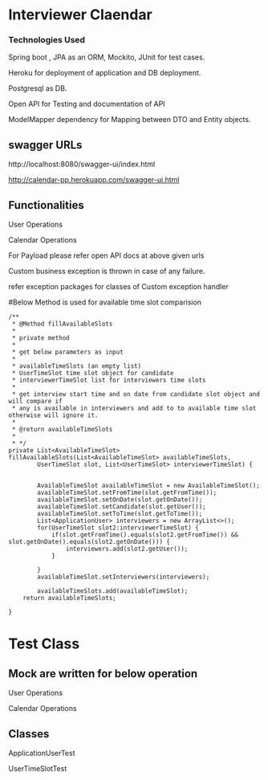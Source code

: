 <h1>Interviewer Claendar</h1>

<h3>Technologies Used</h1>

Spring boot , JPA as an ORM, Mockito, JUnit for test cases.

Heroku for deployment of application and DB deployment.

Postgresql as DB.

Open API for Testing and documentation of API

ModelMapper dependency for Mapping between DTO and Entity objects.

<h2>swagger URLs </h2>

http://localhost:8080/swagger-ui/index.html

http://calendar-pp.herokuapp.com/swagger-ui.html

<h2>Functionalities</h2>

User Operations
	
Calendar Operations
	
For Payload please refer open API docs at above given urls 
		
Custom business exception is thrown in case of any failure.

refer exception packages for classes of Custom exception handler

#Below Method is used for available time slot comparision

	/**
	 * @Method fillAvailableSlots 
	 * 
	 * private method 
	 * 
	 * get below parameters as input
	 * 
	 * availableTimeSlots (an empty list)
	 * UserTimeSlot time slot object for candidate
	 * interviewerTimeSlot list for interviewers time slots
	 * 
	 * get interview start time and on date from candidate slot object and will compare if 
	 * any is available in interviewers and add to to available time slot otherwise will ignore it.
	 * 
	 * @return availableTimeSlots
	 * 
	 * */
	private List<AvailableTimeSlot> fillAvailableSlots(List<AvailableTimeSlot> availableTimeSlots,
			UserTimeSlot slot, List<UserTimeSlot> interviewerTimeSlot) {

		
			AvailableTimeSlot availableTimeSlot = new AvailableTimeSlot();
			availableTimeSlot.setFromTime(slot.getFromTime());
			availableTimeSlot.setOnDate(slot.getOnDate());
			availableTimeSlot.setCandidate(slot.getUser());
			availableTimeSlot.setToTime(slot.getToTime());
			List<ApplicationUser> interviewers = new ArrayList<>();
			for(UserTimeSlot slot2:interviewerTimeSlot) {
				if(slot.getFromTime().equals(slot2.getFromTime()) && slot.getOnDate().equals(slot2.getOnDate())) {
					interviewers.add(slot2.getUser());
				}
				
			}
			availableTimeSlot.setInterviewers(interviewers);
			
			availableTimeSlots.add(availableTimeSlot);
		return availableTimeSlots;

	}

<h1>Test Class</h1>

<h2>Mock are written for below operation</h2>

User Operations

Calendar Operations

<h2>Classes</h2>

ApplicationUserTest

UserTimeSlotTest


